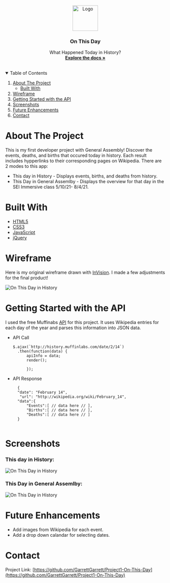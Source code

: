 
<!-- PROJECT LOGO -->
<br />
<p align="center">
  <a href="https://github.com/othneildrew/Best-README-Template">
    <img src="https://images.emojiterra.com/twitter/512px/1f5d3.png" alt="Logo" width="80" height="80">
  </a>

  <h3 align="center">On This Day</h3>

  <p align="center">
    What Happened Today in History?
    <br />
    <a href="https://github.com/GarrettGarrett/Project1-On-This-Day"><strong>Explore the docs »</strong></a>
    <br />
    <br />
  </p>
</p>



<!-- TABLE OF CONTENTS -->
<details open="open">
  <summary>Table of Contents</summary>
  <ol>
    <li>
      <a href="#about-the-project">About The Project</a>
      <ul>
        <li><a href="#built-with">Built With</a></li>
      </ul>
    </li>
    <li>
      <a href="#wireframe">Wireframe</a>
    </li>
    <li><a href="#getting-started-with-the-api">Getting Started with the API</a></li>
    <li><a href="#screenshots">Screenshots</a></li>
     <li><a href="#future-enhancements">Future Enhancements</a></li>
    <li><a href="#contact">Contact</a></li>
  </ol>
</details>



<!-- ABOUT THE PROJECT -->
# About The Project

This is my first developer project with General Assembly! Discover the events, deaths, and births that occured today in history.  Each result includes hypperlinks to their corresponding pages on Wikipedia.  There are 2 modes to this app: 
* This day in History - Displays events, births, and deaths from history.
* This Day in General Assemlby  - Displays the overview for that day in the SEI Immersive class 5/10/21- 8/4/21.

# Built With

* [HTML5](https://developer.mozilla.org/en-US/docs/Glossary/HTML5)
* [CSS3](https://developer.mozilla.org/en-US/docs/Web/CSS)
* [JavaScript](https://www.javascript.com/)
* [jQuery](https://jquery.com/)


# Wireframe

Here is my original wireframe drawn with [InVision](https://www.invisionapp.com/).  I made a few adjustments for the final product!

![On This Day in History](imgs/wireframe.png)


<!-- API -->
# Getting Started with the API
I used the free Muffinabs [API](http://history.muffinlabs.com/#api) for this project.  It uses Wikipedia entries for each day of the year and parses this information into JSON data.

* API Call
  ```
  $.ajax(`http://history.muffinlabs.com/date/2/14`)
    .then(function(data) { 
        apiInfo = data;
        render();
        
        });
  ```
* API Response
  ```
    {
    "date": "February 14",
     "url": "http://wikipedia.org/wiki/February_14",
    "data":{
        "Events":[ // data here // ],
        "Births":[ // data here // ],
        "Deaths":[ // data here // ]
    }
    
  ```

<!-- USAGE EXAMPLES -->
# Screenshots
### This day in History:
![On This Day in History](imgs/History.png)

### This Day in General Assemlby:
![On This Day in History](imgs/GA.png)


# Future Enhancements
* Add images from Wikipedia for each event.
* Add a drop down calandar for selecting dates.




<!-- CONTACT -->
# Contact
Project Link: [https://github.com/GarrettGarrett/Project1-On-This-Day](https://github.com/GarrettGarrett/Project1-On-This-Day)

